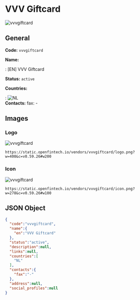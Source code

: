 
# VVV Giftcard 
![vvvgiftcard](https://static.openfintech.io/vendors/vvvgiftcard/logo.png?w=400&c=v0.59.26#w200)  

## General 
 
**Code:** `vvvgiftcard` 
 
**Name:** 
 
:	[EN] VVV Giftcard 
 
**Status:** `active` 
 
 
**Countries:** 
 
:	![NL](https://cdnjs.cloudflare.com/ajax/libs/flag-icon-css/3.3.0/flags/4x3/nl.svg#w24)  
**Contacts:** 
fax: -
## Images 

### Logo 
 
![vvvgiftcard](https://static.openfintech.io/vendors/vvvgiftcard/logo.png?w=400&c=v0.59.26#w200)  

```
https://static.openfintech.io/vendors/vvvgiftcard/logo.png?w=400&c=v0.59.26#w200
```  

### Icon 
 
![vvvgiftcard](https://static.openfintech.io/vendors/vvvgiftcard/icon.png?w=278&c=v0.59.26#w100)  

```
https://static.openfintech.io/vendors/vvvgiftcard/icon.png?w=278&c=v0.59.26#w100
```  

## JSON Object 

```json
{
  "code":"vvvgiftcard",
  "name":{
    "en":"VVV Giftcard"
  },
  "status":"active",
  "description":null,
  "links":null,
  "countries":[
    "NL"
  ],
  "contacts":{
    "fax":"-"
  },
  "address":null,
  "social_profiles":null
}
```  

